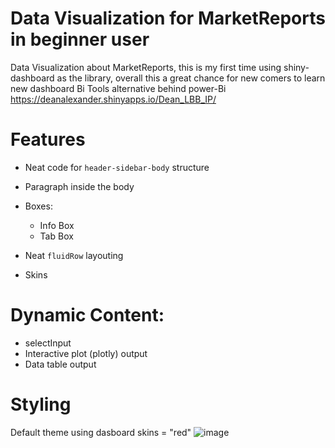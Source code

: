 # Data Visualization for MarketReports in beginner user
Data Visualization about MarketReports, this is my first time using shiny-dashboard as the library, overall this a great chance for new comers to learn new dashboard Bi Tools alternative behind power-Bi
https://deanalexander.shinyapps.io/Dean_LBB_IP/

# Features
- Neat code for `header-sidebar-body` structure
- Paragraph inside the body

- Boxes:
  - Info Box
  - Tab Box
- Neat `fluidRow` layouting
- Skins

# Dynamic Content:

- selectInput
- Interactive plot (plotly) output
- Data table output

# Styling
Default theme using dasboard skins = "red"
![image](https://user-images.githubusercontent.com/123348110/224460750-ae28e2ac-d319-4405-b1ef-9f2b6353985e.png)
